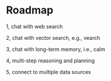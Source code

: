 # Roadmap

1, chat with web search

2, chat with vector search, e.g., vearch

3, chat with long-term memory, i.e., calm

4, multi-step reasoning and planning

5, connect to multiple data sources



